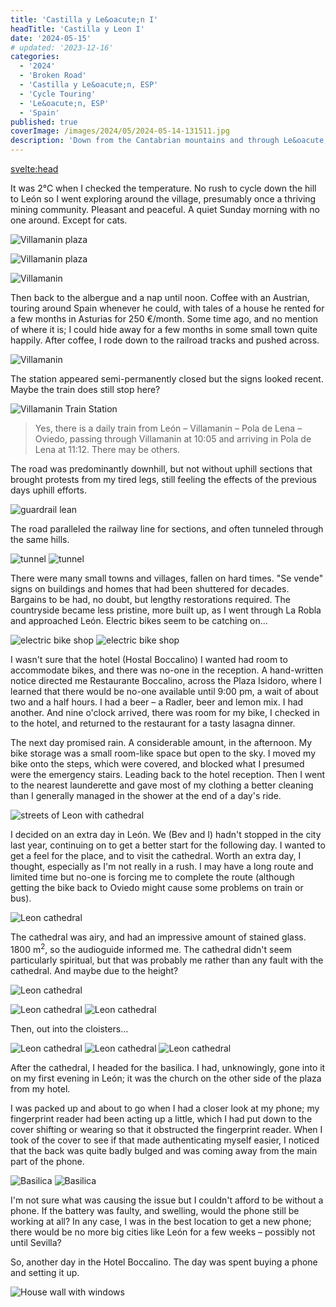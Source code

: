 ```yaml
---
title: 'Castilla y Le&oacute;n I'
headTitle: 'Castilla y Leon I'
date: '2024-05-15'
# updated: '2023-12-16'
categories:
  - '2024'
  - 'Broken Road'
  - 'Castilla y Le&oacute;n, ESP'
  - 'Cycle Touring'
  - 'Le&oacute;n, ESP'
  - 'Spain'
published: true
coverImage: /images/2024/05/2024-05-14-131511.jpg
description: 'Down from the Cantabrian mountains and through Le&oacute;n'
---
```


<script>
	import Img from '$lib/components/Img.svelte' 
  import DayCardHGroup from '$lib/components/DayCardHGroup.svelte' 
  import FormattedDate from '$lib/components/FormattedDate.svelte'
</script>

<svelte:head>

<title>
2024 Spain
</title>
</svelte:head>

<section class="card">

<DayCardHGroup
    where="Villamanin - Le&oacute;n"
    when="5/12/2024"
    distance="51.4 km, 170 m, 2229.8 km to date" 
/>

<p>It was 2&deg;C when I checked the temperature. No rush to cycle down the hill to Le&oacute;n so I went exploring around the village, presumably once a thriving mining community. Pleasant and peaceful. A quiet Sunday morning with no one around. Except for cats.</p>

<Img
  src="/images/2024/05/2024-05-12-085213.jpg"
  alt="Villamanin plaza" 
/>

<div class="w-70">
  <Img
    src="/images/2024/05/2024-05-12-085238.jpg"
    alt="Villamanin plaza" 
  />
</div>

<Img
  src="/images/2024/05/2024-05-12-090724.jpg"
  alt="Villamanin" 
/>

<p>Then back to the albergue and a nap until noon. Coffee with an Austrian, touring around Spain whenever he could, with tales of a house he rented for a few months in Asturias for 250 &euro;/month. Some time ago, and no mention of where it is; I could hide away for a few months in some small town quite happily. After coffee, I rode down to the railroad tracks and pushed across. </p>

<Img
  src="/images/2024/05/2024-05-12-133859.jpg"
  alt="Villamanin" 
/>

<p>The station appeared semi-permanently closed but the signs looked recent. Maybe the train does still stop here?</p>

<Img
  src="/images/2024/05/2024-05-12-134752.jpg"
  alt="Villamanin Train Station" 
/>

<blockquote>
Yes, there is a daily train from Le&oacute;n &ndash; Villamanin &ndash; Pola de Lena &ndash; Oviedo, passing through Villamanin at 10:05 and arriving in Pola de Lena at 11:12. There may be others. 
</blockquote>

<p>The road was predominantly downhill, but not without uphill sections that brought protests from my tired legs, still feeling the effects of the previous days uphill efforts.

<Img
  src="/images/2024/05/2024-05-12-140847.jpg"
  alt="guardrail lean" 
  caption="I am actually riding from left to right, downhill, not in the direction that Alan is pointing."
/>

<p>The road paralleled the railway line for sections, and often tunneled through the same hills. </p>

<Img
  src="/images/2024/05/2024-05-12-140053.jpg"
  alt="tunnel" 
/>
<Img
  src="/images/2024/05/2024-05-12-153544.jpg"
  alt="tunnel" 
/>

<p>There were many small towns and villages, fallen on hard times. "Se vende" signs on buildings and homes that had been shuttered for decades. Bargains to be had, no doubt, but lengthy restorations required. The countryside became less pristine, more built up, as I went through La Robla and approached Le&oacute;n. Electric bikes seem to be catching on...</p>

<Img
  src="/images/2024/05/2024-05-12-175945.jpg"
  alt="electric bike shop" 
/>
<Img
  src="/images/2024/05/2024-05-12-180351.jpg"
  alt="electric bike shop" 
/>

<p>I wasn't sure that the hotel (Hostal Boccalino) I wanted had room to accommodate bikes, and there was no-one in the reception. A hand-written notice directed me Restaurante Boccalino, across the Plaza Isidoro, where I learned that there would be no-one available until 9:00&nbsp;pm, a wait of about two and a half hours. I had a beer &ndash; a Radler, beer and lemon mix. I had another. And nine o'clock arrived, there was room for my bike, I checked in to the hotel, and returned to the restaurant for a tasty lasagna dinner. </p>

</section>

<section class="card">

<DayCardHGroup
    where="Le&oacute;n"
    when="5/13/2024"
/>

<p> The next day promised rain. A considerable amount, in the afternoon. My bike storage was a small room-like space but open to the sky. I moved my bike onto the steps, which were covered, and blocked what I presumed were the emergency stairs. Leading back to the hotel reception. Then I went to the nearest launderette and gave most of my clothing a better cleaning than I generally managed in the shower at the end of a day's ride.</p>

<div class="w-80">
  <Img  src="/images/2024/05/2024-05-14-121141.jpg"
    alt="streets of Leon with cathedral" 
  />
</div>

<p>I decided on an extra day in Le&oacute;n. We (Bev and I) hadn't stopped in the city last year, continuing on to get a better start for the following day. I wanted to get a feel for the place, and to visit the cathedral. Worth an extra day, I thought, especially as I'm not really in a rush. I may have a long route and limited time but no-one is forcing me to complete the route (although getting the bike back to Oviedo might cause some problems on train or bus).</p>

<Img  src="/images/2024/05/2024-05-14-121317.jpg"
    alt="Leon cathedral" 
  />

<p>The cathedral was airy, and had an impressive amount of stained glass. 1800 m<sup>2</sup>, so the audioguide informed me. The cathedral didn't seem particularly spiritual, but that was probably me rather than any fault with the cathedral. And maybe due to the height?</p>

<Img  src="/images/2024/05/2024-05-14-123904.jpg"
    alt="Leon cathedral"
  />

<Img  src="/images/2024/05/2024-05-14-123634.jpg"
    alt="Leon cathedral" 
  />
<Img  src="/images/2024/05/2024-05-14-125306.jpg"
    alt="Leon cathedral" 
  />

<p>Then, out into the cloisters...</p>
<Img  src="/images/2024/05/2024-05-14-130051.jpg"
    alt="Leon cathedral" 
  />
<Img  src="/images/2024/05/2024-05-14-130222.jpg"
    alt="Leon cathedral" 
  />
<Img  src="/images/2024/05/2024-05-14-130328.jpg"
    alt="Leon cathedral" 
  />

  <p>After the cathedral, I headed for the basilica. I had, unknowingly, gone into it on my first evening in Le&oacute;n; it was the church on the other side of the plaza from my hotel.</p>

</section>

<section class="card">

<DayCardHGroup
    where="Le&oacute;n"
    when="5/15/2024"
/>

 <p>I was packed up and about to go when I had a closer look at my phone; my fingerprint reader had been acting up a little, which I had put down to the cover shifting or wearing so that it obstructed the fingerprint reader. When I took of the cover to see if that made authenticating myself easier, I noticed that the back was quite badly bulged and was coming away from the main part of the phone.</p>

<Img  src="/images/2024/05/2024-05-14-174544.jpg"
    alt="Basilica" 
  />
<Img  src="/images/2024/05/2024-05-14-175457.jpg"
    alt="Basilica" 
    caption="It must get cold! The pews have radiators."
  />

  <p>I'm not sure what was causing the issue but I couldn't afford to be without a phone. If the battery was faulty, and swelling, would the phone still be working at all? In any case, I was in the best location to get a new phone; there would be no more big cities like Le&oacute;n for a few weeks &ndash; possibly not until Sevilla?</p>

  <p>So, another day in the Hotel Boccalino. The day was spent buying a phone and setting it up. </p>

<Img  src="/images/2024/05/2024-05-14-131511.jpg"
    alt="House wall with windows" 
  />

</section>
